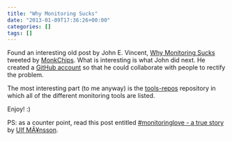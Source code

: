 ```yaml
---
title: "Why Monitoring Sucks"
date: "2013-01-09T17:36:26+00:00"
categories: []
tags: []
---
```


Found an interesting old post by John E. Vincent, <a href="http://lusislog.blogspot.co.uk/2011/06/why-monitoring-sucks.html">Why Monitoring Sucks</a> tweeted by <a href="https://twitter.com/monkchips">MonkChips</a>. What is interesting is what John did next. He created a <a href="https://github.com/monitoringsucks">GitHub account</a> so that he could collaborate with people to rectify the problem.

The most interesting part (to me anyway) is the <a href="https://github.com/monitoringsucks/tool-repos">tools-repos</a> repository in which all of the different monitoring tools are listed.

Enjoy! :)

PS: as a counter point, read this post entitled <a href="http://imansson.wordpress.com/2012/10/11/monitoringlove-a-true-story/">#monitoringlove - a true story</a> by <a href="https://twitter.com/ulfmansson">Ulf MÃ¥nsson</a>.
